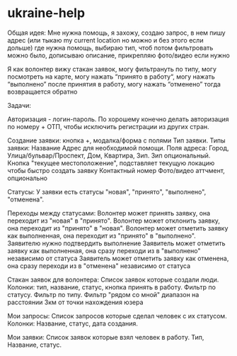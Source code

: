 # ukraine-help
Общая идея: 
Мне нужна помощь, я захожу, создаю запрос, в нем пишу адрес (или тыкаю my current location но можно и без этого если дольше) где нужна помощь, выбираю тип, чтоб потом фильтровать можно было, дописываю описание, прикрепляю фото/видео если нужно

Я как волонтер вижу стакан заявок, могу фильтрануть по типу, могу посмотреть на карте, могу нажать “принято в работу“, могу нажать “выполнено” после принятия в работу, могу нажать “отменено” тогда возвращается обратно

Задачи:

Авторизация - логин-пароль. По хорошему конечно делать авторизация по номеру + ОТП, чтобы исключить регистрации из других стран.

Создание заявки: кнопка +, модалка/форма с полями
  Тип заявки. Типы заявки: 
  Название
  Адрес для необходимой помощи. Поля адреса: Город, Улица/бульвар/Проспект, Дом, Квартира, Зип. Зип опциональный. Кнопка "текущее местоположение", подставляет      текущую локацию чтобы быстро создать заявку
  Контактный номер
  Фото/видео аттчмент, опционально

Статусы: 
  У заявки есть статусы "новая", "принято", "выполнено", "отменена". 

Переходы между статусами: 
  Волонтер может принять заявку, она переходит из "новая" в "принято".
  Волонтер может отклонить заявку, она переходит из "принято" в "новая".
  Волонтер может отметить заявку как выполненная, она переходит из "принято" в "выполнено". Заявителю нужно подтвердить выполнение
  Заявитель может отметить заявку как выполненная, она сразу переходи из в "выполнено" независимо от статуса
  Заявитель может отметить заявку как отменена, она сразу переходи из в "отменена" независимо от статуса
  
Стакан заявок для волонтера: 
  Список заявок которые создали люди. Колонки: тип, название, статус, кнопка принять в работу. 
  Фильтр по статусу. Фильтр по типу. Фильтр "рядом со мной" диапазон на расстоянии 3км от точки нахождения юзера
  
Мои запросы:
  Список запросов которые сделал человек с их статусом. Колонки: Название, статус, дата создания.
  
Мои заявки:
  Список заявок которые взял человек в работу. Тип, Название, статус.
